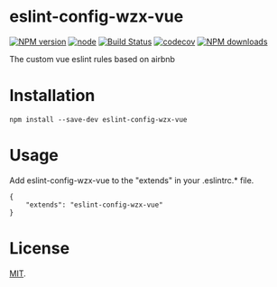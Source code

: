 # eslint-config-wzx-vue

[![NPM version](https://img.shields.io/npm/v/eslint-config-wzx-vue)](https://www.npmjs.com/package/eslint-config-wzx-vue)
[![node](https://img.shields.io/node/v/eslint-config-wzx-vue)](https://nodejs.org)
[![Build Status](https://travis-ci.com/VicSolWang/eslint-config-wzx-vue.svg?branch=master)](https://travis-ci.com/VicSolWang/eslint-config-wzx-vue)
[![codecov](https://codecov.io/gh/VicSolWang/eslint-config-wzx-vue/branch/master/graph/badge.svg)](https://codecov.io/gh/VicSolWang/eslint-config-wzx-vue)
[![NPM downloads](https://img.shields.io/npm/dt/eslint-config-wzx-vue)](https://www.npmjs.com/package/eslint-config-wzx-vue)

The custom vue eslint rules based on airbnb

# Installation

    npm install --save-dev eslint-config-wzx-vue

# Usage

Add eslint-config-wzx-vue to the "extends" in your .eslintrc.* file.

    {
        "extends": "eslint-config-wzx-vue"
    }

# License

[MIT](LICENSE).
